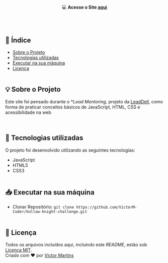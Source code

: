 <p align="center">
  <img src=""/>
  <br><br>
</p>

<h1 align="center"></h1> 
<div align="center">
<br><br>
<div>
  <img src=""/>
</div>
<br><br>

💻 **Acesse o Site [aqui](https://vercel.com/victorm-coder/hollow-knight/74bctSMDUZ5ezuMEMrr1cH42UJUc)**
</div>
<br><br>


## 📑 Índice

- [Sobre o Projeto](#-sobre-o-projeto)
- [Tecnologias utilizadas](#-tecnologias-utilizadas)
- [Executar na sua máquina](#-executar-na-sua-máquina)
- [Licença](#-licença)
<br><br>
## 💡 Sobre o Projeto

Este site foi pensado durante o **Lead Mentoring*, projeto da [LeadDell](https://leadfortaleza.com.br/portal), como forma de praticar conceitos básicos de JavaScript, HTML, CSS e acessibilidade na web
  
<br>

## 🚀 Tecnologias utilizadas

O projeto foi desenvolvido utilizando as seguintes tecnologias:

- JavaScript
- HTML5
- CSS3
<br><br>

## 📥 Executar na sua máquina

- Clonar Repositório: `git clone https://github.com/VictorM-Coder/hollow-knight-challenge.git`
<br><br>    

## 📕 Licença

Todos os arquivos incluídos aqui, incluindo este _README_, estão sob [Licença MIT](./LICENSE).<br>
Criado com ❤ por [Victor Martins](https://github.com/VictorM-Coder)
